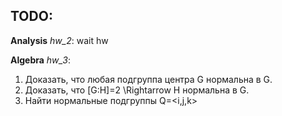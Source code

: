 ## TODO:

**Analysis** *hw_2*: wait hw

**Algebra** *hw_3*:
1) Доказать, что любая подгруппа центра G нормальна в G.
2) Доказать, что [G:H]=2 \Rightarrow H нормальна в G.
3) Найти нормальные подгруппы Q=<i,j,k>
